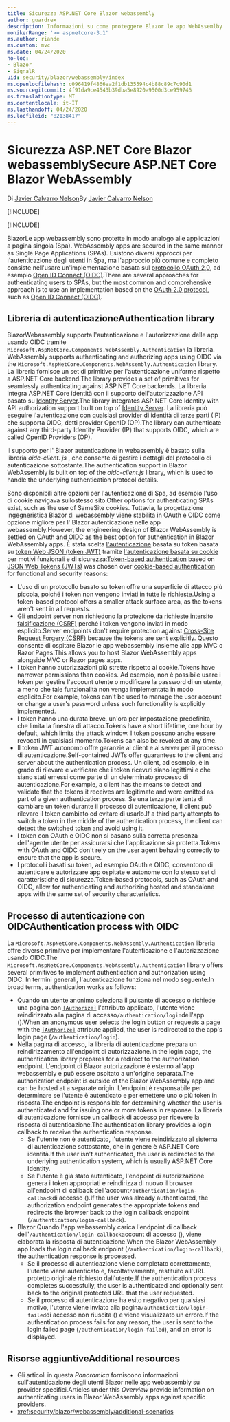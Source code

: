 ```yaml
---
title: Sicurezza ASP.NET Core Blazor webassembly
author: guardrex
description: Informazioni su come proteggere Blazor le app WebAssemlby come applicazioni a pagina singola (Spa).
monikerRange: '>= aspnetcore-3.1'
ms.author: riande
ms.custom: mvc
ms.date: 04/24/2020
no-loc:
- Blazor
- SignalR
uid: security/blazor/webassembly/index
ms.openlocfilehash: c096419f4866ea2f1db135594c4b88c89c7c90d1
ms.sourcegitcommit: 4f91da9ce4543b39dba5e8920a9500d3ce959746
ms.translationtype: MT
ms.contentlocale: it-IT
ms.lasthandoff: 04/24/2020
ms.locfileid: "82138417"
---
```

# <a name="secure-aspnet-core-opno-locblazor-webassembly"></a><span data-ttu-id="81bdc-103">Sicurezza ASP.NET Core Blazor webassembly</span><span class="sxs-lookup"><span data-stu-id="81bdc-103">Secure ASP.NET Core Blazor WebAssembly</span></span>

<span data-ttu-id="81bdc-104">Di [Javier Calvarro Nelson](https://github.com/javiercn)</span><span class="sxs-lookup"><span data-stu-id="81bdc-104">By [Javier Calvarro Nelson](https://github.com/javiercn)</span></span>

[!INCLUDE[](~/includes/blazorwasm-preview-notice.md)]

[!INCLUDE[](~/includes/blazorwasm-3.2-template-article-notice.md)]

Blazor<span data-ttu-id="81bdc-105">Le app webassembly sono protette in modo analogo alle applicazioni a pagina singola (Spa).</span><span class="sxs-lookup"><span data-stu-id="81bdc-105"> WebAssembly apps are secured in the same manner as Single Page Applications (SPAs).</span></span> <span data-ttu-id="81bdc-106">Esistono diversi approcci per l'autenticazione degli utenti in Spa, ma l'approccio più comune e completo consiste nell'usare un'implementazione basata sul [protocollo OAuth 2,0](https://oauth.net/), ad esempio [Open ID Connect (OIDC)](https://openid.net/connect/).</span><span class="sxs-lookup"><span data-stu-id="81bdc-106">There are several approaches for authenticating users to SPAs, but the most common and comprehensive approach is to use an implementation based on the [OAuth 2.0 protocol](https://oauth.net/), such as [Open ID Connect (OIDC)](https://openid.net/connect/).</span></span>

## <a name="authentication-library"></a><span data-ttu-id="81bdc-107">Libreria di autenticazione</span><span class="sxs-lookup"><span data-stu-id="81bdc-107">Authentication library</span></span>

Blazor<span data-ttu-id="81bdc-108">Webassembly supporta l'autenticazione e l'autorizzazione delle app usando OIDC tramite `Microsoft.AspNetCore.Components.WebAssembly.Authentication` la libreria.</span><span class="sxs-lookup"><span data-stu-id="81bdc-108"> WebAssembly supports authenticating and authorizing apps using OIDC via the `Microsoft.AspNetCore.Components.WebAssembly.Authentication` library.</span></span> <span data-ttu-id="81bdc-109">La libreria fornisce un set di primitive per l'autenticazione uniforme rispetto a ASP.NET Core backend.</span><span class="sxs-lookup"><span data-stu-id="81bdc-109">The library provides a set of primitives for seamlessly authenticating against ASP.NET Core backends.</span></span> <span data-ttu-id="81bdc-110">La libreria integra ASP.NET Core identità con il supporto dell'autorizzazione API basato su [Identity Server](https://identityserver.io/).</span><span class="sxs-lookup"><span data-stu-id="81bdc-110">The library integrates ASP.NET Core Identity with API authorization support built on top of [Identity Server](https://identityserver.io/).</span></span> <span data-ttu-id="81bdc-111">La libreria può eseguire l'autenticazione con qualsiasi provider di identità di terze parti (IP) che supporta OIDC, detti provider OpenID (OP).</span><span class="sxs-lookup"><span data-stu-id="81bdc-111">The library can authenticate against any third-party Identity Provider (IP) that supports OIDC, which are called OpenID Providers (OP).</span></span>

<span data-ttu-id="81bdc-112">Il supporto per l' Blazor autenticazione in webassembly è basato sulla libreria *oidc-client. js* , che consente di gestire i dettagli del protocollo di autenticazione sottostante.</span><span class="sxs-lookup"><span data-stu-id="81bdc-112">The authentication support in Blazor WebAssembly is built on top of the *oidc-client.js* library, which is used to handle the underlying authentication protocol details.</span></span>

<span data-ttu-id="81bdc-113">Sono disponibili altre opzioni per l'autenticazione di Spa, ad esempio l'uso di cookie navigava sullostesso sito.</span><span class="sxs-lookup"><span data-stu-id="81bdc-113">Other options for authenticating SPAs exist, such as the use of SameSite cookies.</span></span> <span data-ttu-id="81bdc-114">Tuttavia, la progettazione ingegneristica Blazor di webassembly viene stabilita in OAuth e OIDC come opzione migliore per l' Blazor autenticazione nelle app webassembly.</span><span class="sxs-lookup"><span data-stu-id="81bdc-114">However, the engineering design of Blazor WebAssembly is settled on OAuth and OIDC as the best option for authentication in Blazor WebAssembly apps.</span></span> <span data-ttu-id="81bdc-115">È stata scelta [l'autenticazione](xref:security/anti-request-forgery#token-based-authentication) basata su token basata su [token Web JSON (token JWT)](https://self-issued.info/docs/draft-ietf-oauth-json-web-token.html) tramite [l'autenticazione basata su cookie](xref:security/anti-request-forgery#cookie-based-authentication) per motivi funzionali e di sicurezza:</span><span class="sxs-lookup"><span data-stu-id="81bdc-115">[Token-based authentication](xref:security/anti-request-forgery#token-based-authentication) based on [JSON Web Tokens (JWTs)](https://self-issued.info/docs/draft-ietf-oauth-json-web-token.html) was chosen over [cookie-based authentication](xref:security/anti-request-forgery#cookie-based-authentication) for functional and security reasons:</span></span>

* <span data-ttu-id="81bdc-116">L'uso di un protocollo basato su token offre una superficie di attacco più piccola, poiché i token non vengono inviati in tutte le richieste.</span><span class="sxs-lookup"><span data-stu-id="81bdc-116">Using a token-based protocol offers a smaller attack surface area, as the tokens aren't sent in all requests.</span></span>
* <span data-ttu-id="81bdc-117">Gli endpoint server non richiedono la protezione da [richieste intersito falsificazione (CSRF)](xref:security/anti-request-forgery) perché i token vengono inviati in modo esplicito.</span><span class="sxs-lookup"><span data-stu-id="81bdc-117">Server endpoints don't require protection against [Cross-Site Request Forgery (CSRF)](xref:security/anti-request-forgery) because the tokens are sent explicitly.</span></span> <span data-ttu-id="81bdc-118">Questo consente di ospitare Blazor le app webassembly insieme alle app MVC o Razor Pages.</span><span class="sxs-lookup"><span data-stu-id="81bdc-118">This allows you to host Blazor WebAssembly apps alongside MVC or Razor pages apps.</span></span>
* <span data-ttu-id="81bdc-119">I token hanno autorizzazioni più strette rispetto ai cookie.</span><span class="sxs-lookup"><span data-stu-id="81bdc-119">Tokens have narrower permissions than cookies.</span></span> <span data-ttu-id="81bdc-120">Ad esempio, non è possibile usare i token per gestire l'account utente o modificare la password di un utente, a meno che tale funzionalità non venga implementata in modo esplicito.</span><span class="sxs-lookup"><span data-stu-id="81bdc-120">For example, tokens can't be used to manage the user account or change a user's password unless such functionality is explicitly implemented.</span></span>
* <span data-ttu-id="81bdc-121">I token hanno una durata breve, un'ora per impostazione predefinita, che limita la finestra di attacco.</span><span class="sxs-lookup"><span data-stu-id="81bdc-121">Tokens have a short lifetime, one hour by default, which limits the attack window.</span></span> <span data-ttu-id="81bdc-122">I token possono anche essere revocati in qualsiasi momento.</span><span class="sxs-lookup"><span data-stu-id="81bdc-122">Tokens can also be revoked at any time.</span></span>
* <span data-ttu-id="81bdc-123">Il token JWT autonomo offre garanzie al client e al server per il processo di autenticazione.</span><span class="sxs-lookup"><span data-stu-id="81bdc-123">Self-contained JWTs offer guarantees to the client and server about the authentication process.</span></span> <span data-ttu-id="81bdc-124">Un client, ad esempio, è in grado di rilevare e verificare che i token ricevuti siano legittimi e che siano stati emessi come parte di un determinato processo di autenticazione.</span><span class="sxs-lookup"><span data-stu-id="81bdc-124">For example, a client has the means to detect and validate that the tokens it receives are legitimate and were emitted as part of a given authentication process.</span></span> <span data-ttu-id="81bdc-125">Se una terza parte tenta di cambiare un token durante il processo di autenticazione, il client può rilevare il token cambiato ed evitare di usarlo.</span><span class="sxs-lookup"><span data-stu-id="81bdc-125">If a third party attempts to switch a token in the middle of the authentication process, the client can detect the switched token and avoid using it.</span></span>
* <span data-ttu-id="81bdc-126">I token con OAuth e OIDC non si basano sulla corretta presenza dell'agente utente per assicurarsi che l'applicazione sia protetta.</span><span class="sxs-lookup"><span data-stu-id="81bdc-126">Tokens with OAuth and OIDC don't rely on the user agent behaving correctly to ensure that the app is secure.</span></span>
* <span data-ttu-id="81bdc-127">I protocolli basati su token, ad esempio OAuth e OIDC, consentono di autenticare e autorizzare app ospitate e autonome con lo stesso set di caratteristiche di sicurezza.</span><span class="sxs-lookup"><span data-stu-id="81bdc-127">Token-based protocols, such as OAuth and OIDC, allow for authenticating and authorizing hosted and standalone apps with the same set of security characteristics.</span></span>

## <a name="authentication-process-with-oidc"></a><span data-ttu-id="81bdc-128">Processo di autenticazione con OIDC</span><span class="sxs-lookup"><span data-stu-id="81bdc-128">Authentication process with OIDC</span></span>

<span data-ttu-id="81bdc-129">La `Microsoft.AspNetCore.Components.WebAssembly.Authentication` libreria offre diverse primitive per implementare l'autenticazione e l'autorizzazione usando OIDC.</span><span class="sxs-lookup"><span data-stu-id="81bdc-129">The `Microsoft.AspNetCore.Components.WebAssembly.Authentication` library offers several primitives to implement authentication and authorization using OIDC.</span></span> <span data-ttu-id="81bdc-130">In termini generali, l'autenticazione funziona nel modo seguente:</span><span class="sxs-lookup"><span data-stu-id="81bdc-130">In broad terms, authentication works as follows:</span></span>

* <span data-ttu-id="81bdc-131">Quando un utente anonimo seleziona il pulsante di accesso o richiede una pagina con [`[Authorize]`](xref:Microsoft.AspNetCore.Authorization.AuthorizeAttribute) l'attributo applicato, l'utente viene reindirizzato alla pagina di accesso`/authentication/login`dell'app ().</span><span class="sxs-lookup"><span data-stu-id="81bdc-131">When an anonymous user selects the login button or requests a page with the [`[Authorize]`](xref:Microsoft.AspNetCore.Authorization.AuthorizeAttribute) attribute applied, the user is redirected to the app's login page (`/authentication/login`).</span></span>
* <span data-ttu-id="81bdc-132">Nella pagina di accesso, la libreria di autenticazione prepara un reindirizzamento all'endpoint di autorizzazione.</span><span class="sxs-lookup"><span data-stu-id="81bdc-132">In the login page, the authentication library prepares for a redirect to the authorization endpoint.</span></span> <span data-ttu-id="81bdc-133">L'endpoint di Blazor autorizzazione è esterno all'app webassembly e può essere ospitato a un'origine separata.</span><span class="sxs-lookup"><span data-stu-id="81bdc-133">The authorization endpoint is outside of the Blazor WebAssembly app and can be hosted at a separate origin.</span></span> <span data-ttu-id="81bdc-134">L'endpoint è responsabile per determinare se l'utente è autenticato e per emettere uno o più token in risposta.</span><span class="sxs-lookup"><span data-stu-id="81bdc-134">The endpoint is responsible for determining whether the user is authenticated and for issuing one or more tokens in response.</span></span> <span data-ttu-id="81bdc-135">La libreria di autenticazione fornisce un callback di accesso per ricevere la risposta di autenticazione.</span><span class="sxs-lookup"><span data-stu-id="81bdc-135">The authentication library provides a login callback to receive the authentication response.</span></span>
  * <span data-ttu-id="81bdc-136">Se l'utente non è autenticato, l'utente viene reindirizzato al sistema di autenticazione sottostante, che in genere è ASP.NET Core identità.</span><span class="sxs-lookup"><span data-stu-id="81bdc-136">If the user isn't authenticated, the user is redirected to the underlying authentication system, which is usually ASP.NET Core Identity.</span></span>
  * <span data-ttu-id="81bdc-137">Se l'utente è già stato autenticato, l'endpoint di autorizzazione genera i token appropriati e reindirizza di nuovo il browser all'endpoint di callback dell'account`/authentication/login-callback`di accesso ().</span><span class="sxs-lookup"><span data-stu-id="81bdc-137">If the user was already authenticated, the authorization endpoint generates the appropriate tokens and redirects the browser back to the login callback endpoint (`/authentication/login-callback`).</span></span>
* <span data-ttu-id="81bdc-138">Blazor Quando l'app webassembly carica l'endpoint di callback dell'`/authentication/login-callback`account di accesso (), viene elaborata la risposta di autenticazione.</span><span class="sxs-lookup"><span data-stu-id="81bdc-138">When the Blazor WebAssembly app loads the login callback endpoint (`/authentication/login-callback`), the authentication response is processed.</span></span>
  * <span data-ttu-id="81bdc-139">Se il processo di autenticazione viene completato correttamente, l'utente viene autenticato e, facoltativamente, restituito all'URL protetto originale richiesto dall'utente.</span><span class="sxs-lookup"><span data-stu-id="81bdc-139">If the authentication process completes successfully, the user is authenticated and optionally sent back to the original protected URL that the user requested.</span></span>
  * <span data-ttu-id="81bdc-140">Se il processo di autenticazione ha esito negativo per qualsiasi motivo, l'utente viene inviato alla pagina`/authentication/login-failed`di accesso non riuscita () e viene visualizzato un errore.</span><span class="sxs-lookup"><span data-stu-id="81bdc-140">If the authentication process fails for any reason, the user is sent to the login failed page (`/authentication/login-failed`), and an error is displayed.</span></span>

## <a name="additional-resources"></a><span data-ttu-id="81bdc-141">Risorse aggiuntive</span><span class="sxs-lookup"><span data-stu-id="81bdc-141">Additional resources</span></span>

* <span data-ttu-id="81bdc-142">Gli articoli in questa *Panoramica* forniscono informazioni sull'autenticazione degli utenti Blazor nelle app webassembly su provider specifici.</span><span class="sxs-lookup"><span data-stu-id="81bdc-142">Articles under this *Overview* provide information on authenticating users in Blazor WebAssembly apps against specific providers.</span></span>
* <xref:security/blazor/webassembly/additional-scenarios>
